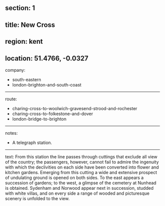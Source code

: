 section: 1
----
title: New Cross
----
region: kent
----
location: 51.4766, -0.0327
----
company:
- south-eastern
- london-brighton-and-south-coast
----
route:
- charing-cross-to-woolwich-gravesend-strood-and-rochester
- charing-cross-to-folkestone-and-dover
- london-bridge-to-brighton
----
notes:
- A telegraph station.
----
text: From this station the line passes through cuttings that exclude all view of the country; the passengers, however, cannot fail to admire the ingenuity with which the declivities on each side have been converted into flower and kitchen gardens. Emerging from this cutting a wide and extensive prospect of undulating ground is opened on both sides. To the east appears a succession of gardens; to the west, a glimpse of the cemetery at Nunhead is obtained. Sydenham and Norwood appear next in succession, studded with white villas, and on every side a range of wooded and picturesque scenery is unfolded to the view.
